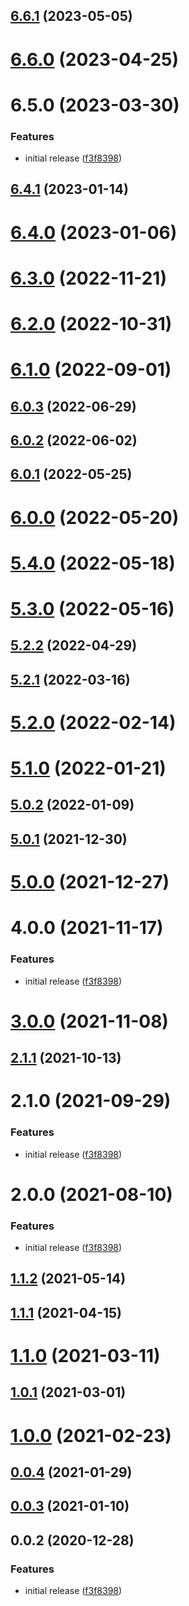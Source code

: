 ## [6.6.1](https://github.com/alex-lit/config-commitlint/compare/v6.6.0...v6.6.1) (2023-05-05)

# [6.6.0](https://github.com/alex-lit/config-commitlint/compare/v6.5.0...v6.6.0) (2023-04-25)

# 6.5.0 (2023-03-30)

### Features

- initial release
  ([f3f8398](https://github.com/alex-lit/config-commitlint/commit/f3f8398d277e110e8c1f21e98790c809a2d77b87))

## [6.4.1](https://github.com/alex-lit/config-commitlint/compare/v6.4.0...v6.4.1) (2023-01-14)

# [6.4.0](https://github.com/alex-lit/config-commitlint/compare/v6.3.0...v6.4.0) (2023-01-06)

# [6.3.0](https://github.com/alex-lit/config-commitlint/compare/v6.2.0...v6.3.0) (2022-11-21)

# [6.2.0](https://github.com/alex-lit/config-commitlint/compare/v6.1.0...v6.2.0) (2022-10-31)

# [6.1.0](https://github.com/alex-lit/config-commitlint/compare/v6.0.3...v6.1.0) (2022-09-01)

## [6.0.3](https://github.com/alex-lit/config-commitlint/compare/v6.0.2...v6.0.3) (2022-06-29)

## [6.0.2](https://github.com/alex-lit/config-commitlint/compare/v6.0.1...v6.0.2) (2022-06-02)

## [6.0.1](https://github.com/alex-lit/config-commitlint/compare/v6.0.0...v6.0.1) (2022-05-25)

# [6.0.0](https://github.com/alex-lit/config-commitlint/compare/v5.4.0...v6.0.0) (2022-05-20)

# [5.4.0](https://github.com/alex-lit/config-commitlint/compare/v5.3.0...v5.4.0) (2022-05-18)

# [5.3.0](https://github.com/alex-lit/config-commitlint/compare/v5.2.2...v5.3.0) (2022-05-16)

## [5.2.2](https://github.com/alex-lit/config-commitlint/compare/v5.2.1...v5.2.2) (2022-04-29)

## [5.2.1](https://github.com/alex-lit/config-commitlint/compare/v5.2.0...v5.2.1) (2022-03-16)

# [5.2.0](https://github.com/alex-lit/config-commitlint/compare/v5.1.0...v5.2.0) (2022-02-14)

# [5.1.0](https://github.com/alex-lit/config-commitlint/compare/v5.0.2...v5.1.0) (2022-01-21)

## [5.0.2](https://github.com/alex-lit/config-commitlint/compare/v5.0.1...v5.0.2) (2022-01-09)

## [5.0.1](https://github.com/alex-lit/config-commitlint/compare/v5.0.0...v5.0.1) (2021-12-30)

# [5.0.0](https://github.com/alex-lit/config-commitlint/compare/v4.0.0...v5.0.0) (2021-12-27)

# 4.0.0 (2021-11-17)

### Features

- initial release
  ([f3f8398](https://github.com/alex-lit/config-commitlint/commit/f3f8398d277e110e8c1f21e98790c809a2d77b87))

# [3.0.0](https://github.com/alex-lit/config-commitlint/compare/v2.1.1...v3.0.0) (2021-11-08)

## [2.1.1](https://github.com/alex-lit/config-commitlint/compare/v2.1.0...v2.1.1) (2021-10-13)

# 2.1.0 (2021-09-29)

### Features

- initial release
  ([f3f8398](https://github.com/alex-lit/config-commitlint/commit/f3f8398d277e110e8c1f21e98790c809a2d77b87))

# 2.0.0 (2021-08-10)

### Features

- initial release
  ([f3f8398](https://github.com/alex-lit/config-commitlint/commit/f3f8398d277e110e8c1f21e98790c809a2d77b87))

## [1.1.2](https://github.com/alex-lit/config-commitlint/compare/v1.1.1...v1.1.2) (2021-05-14)

## [1.1.1](https://github.com/alex-lit/config-commitlint/compare/v1.1.0...v1.1.1) (2021-04-15)

# [1.1.0](https://github.com/alex-lit/config-commitlint/compare/v1.0.1...v1.1.0) (2021-03-11)

## [1.0.1](https://github.com/alex-lit/config-commitlint/compare/v1.0.0...v1.0.1) (2021-03-01)

# [1.0.0](https://github.com/alex-lit/config-commitlint/compare/v0.0.4...v1.0.0) (2021-02-23)

## [0.0.4](https://github.com/alex-lit/config-commitlint/compare/v0.0.3...v0.0.4) (2021-01-29)

## [0.0.3](https://github.com/alex-lit/config-commitlint/compare/v0.0.2...v0.0.3) (2021-01-10)

## 0.0.2 (2020-12-28)

### Features

- initial release
  ([f3f8398](https://github.com/alex-lit/config-commitlint/commit/f3f8398d277e110e8c1f21e98790c809a2d77b87))
